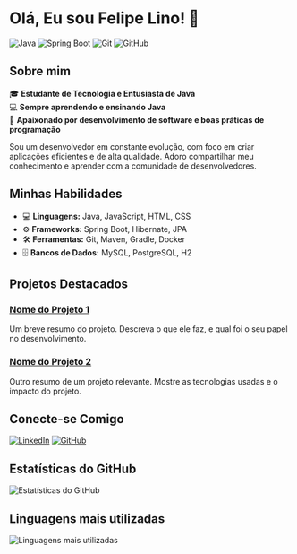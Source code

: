 # Olá, Eu sou Felipe Lino! 👋

![Java](https://img.shields.io/badge/Java-ED8B00?style=for-the-badge&logo=java&logoColor=white)
![Spring Boot](https://img.shields.io/badge/Spring_Boot-6DB33F?style=for-the-badge&logo=spring-boot&logoColor=white)
![Git](https://img.shields.io/badge/Git-F05032?style=for-the-badge&logo=git&logoColor=white)
![GitHub](https://img.shields.io/badge/GitHub-181717?style=for-the-badge&logo=github&logoColor=white)

## Sobre mim

🎓 **Estudante de Tecnologia e Entusiasta de Java**  
💻 **Sempre aprendendo e ensinando Java**  
🚀 **Apaixonado por desenvolvimento de software e boas práticas de programação**

Sou um desenvolvedor em constante evolução, com foco em criar aplicações eficientes e de alta qualidade. Adoro compartilhar meu conhecimento e aprender com a comunidade de desenvolvedores.

## Minhas Habilidades

- 💻 **Linguagens:** Java, JavaScript, HTML, CSS
- ⚙️ **Frameworks:** Spring Boot, Hibernate, JPA
- 🛠️ **Ferramentas:** Git, Maven, Gradle, Docker
- 🗄️ **Bancos de Dados:** MySQL, PostgreSQL, H2

## Projetos Destacados

### [Nome do Projeto 1](https://github.com/seu-usuario/projeto1)
Um breve resumo do projeto. Descreva o que ele faz, e qual foi o seu papel no desenvolvimento.

### [Nome do Projeto 2](https://github.com/seu-usuario/projeto2)
Outro resumo de um projeto relevante. Mostre as tecnologias usadas e o impacto do projeto.

## Conecte-se Comigo

[![LinkedIn](https://img.shields.io/badge/LinkedIn-0077B5?style=for-the-badge&logo=linkedin&logoColor=white)](https://www.linkedin.com/in/seu-linkedin)
[![GitHub](https://img.shields.io/badge/GitHub-181717?style=for-the-badge&logo=github&logoColor=white)](https://github.com/seu-usuario)

## Estatísticas do GitHub

![Estatísticas do GitHub](https://github-readme-stats.vercel.app/api?username=seu-usuario&show_icons=true&theme=radical)

## Linguagens mais utilizadas

![Linguagens mais utilizadas](https://github-readme-stats.vercel.app/api/top-langs/?username=seu-usuario&layout=compact&theme=radical)

